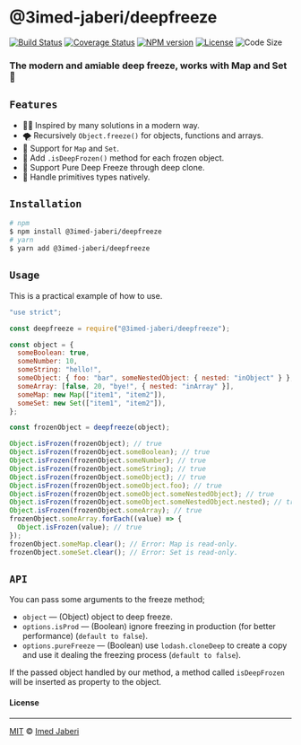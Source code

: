 # @3imed-jaberi/deepfreeze

[![Build Status][travis-img]][travis-url]
[![Coverage Status][coverage-img]][coverage-url]
[![NPM version][npm-badge]][npm-url]
[![License][license-badge]][license-url]
![Code Size][code-size-badge]

<!-- ***************** -->

[travis-img]: https://travis-ci.org/3imed-jaberi/deepfreeze.svg?branch=master
[travis-url]: https://travis-ci.org/3imed-jaberi/deepfreeze
[coverage-img]: https://coveralls.io/repos/github/3imed-jaberi/deepfreeze/badge.svg?branch=master
[coverage-url]: https://coveralls.io/github/3imed-jaberi/deepfreeze?branch=master
[npm-badge]: https://img.shields.io/npm/v/@3imed-jaberi/deepfreeze.svg?style=flat
[npm-url]: https://www.npmjs.com/package/@3imed-jaberi/deepfreeze
[license-badge]: https://img.shields.io/badge/license-MIT-green.svg?style=flat-square
[license-url]: https://github.com/3imed-jaberi/deepfreeze/blob/master/LICENSE
[code-size-badge]: https://img.shields.io/github/languages/code-size/3imed-jaberi/deepfreeze

<!-- ***************** -->

### The modern and amiable deep freeze, works with Map and Set 🥶

## `Features`

- 💅🏻 Inspired by many solutions in a modern way.
- 🌪 Recursively `Object.freeze()` for objects, functions and arrays.
- 🥞 Support for `Map` and `Set`.
- 💉 Add `.isDeepFrozen()` method for each frozen object.
- 🎯 Support Pure Deep Freeze through deep clone.
- 🧊 Handle primitives types natively.

## `Installation`

```bash
# npm
$ npm install @3imed-jaberi/deepfreeze
# yarn
$ yarn add @3imed-jaberi/deepfreeze
```

## `Usage`

This is a practical example of how to use.

```javascript
"use strict";

const deepfreeze = require("@3imed-jaberi/deepfreeze");

const object = {
  someBoolean: true,
  someNumber: 10,
  someString: "hello!",
  someObject: { foo: "bar", someNestedObject: { nested: "inObject" } },
  someArray: [false, 20, "bye!", { nested: "inArray" }],
  someMap: new Map(["item1", "item2"]),
  someSet: new Set(["item1", "item2"]),
};

const frozenObject = deepfreeze(object);

Object.isFrozen(frozenObject); // true
Object.isFrozen(frozenObject.someBoolean); // true
Object.isFrozen(frozenObject.someNumber); // true
Object.isFrozen(frozenObject.someString); // true
Object.isFrozen(frozenObject.someObject); // true
Object.isFrozen(frozenObject.someObject.foo); // true
Object.isFrozen(frozenObject.someObject.someNestedObject); // true
Object.isFrozen(frozenObject.someObject.someNestedObject.nested); // true
Object.isFrozen(frozenObject.someArray); // true
frozenObject.someArray.forEach((value) => {
  Object.isFrozen(value); // true
});
frozenObject.someMap.clear(); // Error: Map is read-only.
frozenObject.someSet.clear(); // Error: Set is read-only.
```

## `API`

You can pass some arguments to the freeze method;

- `object` &mdash; (Object) object to deep freeze.
- `options.isProd` &mdash; (Boolean) ignore freezing in production (for better performance) (`default to false`).
- `options.pureFreeze` &mdash; (Boolean) use `lodash.cloneDeep` to create a copy and use it dealing the freezing process (`default to false`).

If the passed object handled by our method, a method called `isDeepFrozen` will be inserted as property to the object.

#### License

---

[MIT](LICENSE) &copy; [Imed Jaberi](https://github.com/3imed-jaberi)
